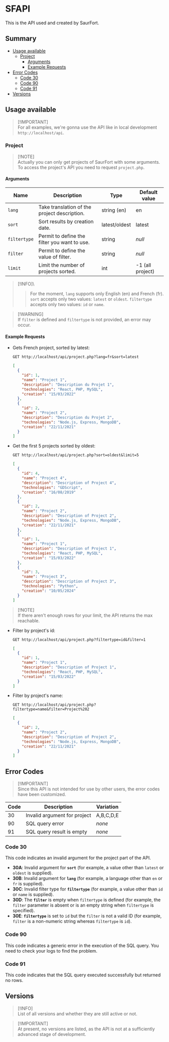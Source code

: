# SFAPI <!-- omit in toc -->

This is the API used and created by SaurFort.

## Summary <!-- omit in toc -->

- [Usage available](#usage-available)
  - [Project](#project)
    - [Arguments](#arguments)
    - [Example Requests](#example-requests)
- [Error Codes](#error-codes)
  - [Code 30](#code-30)
  - [Code 90](#code-90)
  - [Code 91](#code-91)
- [Versions](#versions)

## Usage available

> [!IMPORTANT]\
> For all examples, we're gonna use the API like in local development `http://localhost/api`.

### Project

> [!NOTE]\
> Actually you can only get projects of SaurFort with some arguments.
> To access the project's API you need to request `project.php`.

#### Arguments

| Name | Description | Type | Default value |
| --- | --- | --- | --- |
| `lang` | Take translation of the project description. | string (en) | en |
| `sort` | Sort results by creation date. | latest/oldest | latest |
| `filtertype` | Permit to define the filter you want to use. | string | _null_ |
| `filter` | Permit to define the value of filter. | string | _null_ |
| `limit` | Limit the number of projects sorted. | int | -1 (all project) |

> [!INFO]\
> > For the moment, `lang` supports only English (en) and French (fr).
> `sort` accepts only two values: `latest` or `oldest`.
> `filtertype` accepts only two values: `id` or `name`.

> [!WARNING]\
> If `filter` is defined and `filtertype` is not provided, an error may occur.

#### Example Requests

- Gets French project, sorted by latest:

  ```http
  GET http://localhost/api/project.php?lang=fr&sort=latest
  ```

  ```json
  [
    {
      "id": 1,
      "name": "Project 1",
      "description": "Description du Projet 1",
      "technologies": "React, PHP, MySQL",
      "creation": "15/03/2022"
    },
    {
      "id": 2,
      "name": "Project 2",
      "description": "Description du Projet 2",
      "technologies": "Node.js, Express, MongoDB",
      "creation": "22/11/2021"
    }
  ]
  ```

- Get the first 5 projects sorted by oldest:
  
  ```http
  GET http://localhost/api/project.php?sort=oldest&limit=5
  ```

  ```json
  [
    {
      "id": 4,
      "name": "Project 4",
      "description": "Description of Project 4",
      "technologies": "GDScript",
      "creation": "16/08/2019"
    },
    {
      "id": 2,
      "name": "Project 2",
      "description": "Description of Project 2",
      "technologies": "Node.js, Express, MongoDB",
      "creation": "22/11/2021"
    },
    {
      "id": 1,
      "name": "Project 1",
      "description": "Description of Project 1",
      "technologies": "React, PHP, MySQL",
      "creation": "15/03/2022"
    },
    {
      "id": 3,
      "name": "Project 3",
      "description": "Description of Project 3",
      "technologies": "Python",
      "creation": "10/05/2024"
    }
  ]
  ```

> [!NOTE]\
> If there aren't enough rows for your limit, the API returns the max reachable.

- Filter by project's id:
  
  ```http
  GET http://localhost/api/project.php?filtertype=id&filter=1
  ```

  ```json
  [
    {
      "id": 1,
      "name": "Project 1",
      "description": "Description of Project 1",
      "technologies": "React, PHP, MySQL",
      "creation": "15/03/2022"
    }
  ]
  ```

- Filter by project's name:

  ```http
  GET http://localhost/api/project.php?filtertype=name&filter=Project%202
  ```

  ```json
  [
    {
      "id": 2,
      "name": "Project 2",
      "description": "Description of Project 2",
      "technologies": "Node.js, Express, MongoDB",
      "creation": "22/11/2021"
    }
  ]
  ```

## Error Codes

> [!IMPORTANT]\
> Since this API is not intended for use by other users, the error codes have been customized.

| Code | Description | Variation |
| --- | --- | --- |
| 30 | Invalid argument for project | A,B,C,D,E |
| 90 | SQL query error | _none_ |
| 91 | SQL query result is empty | _none_ |

### Code 30

This code indicates an invalid argument for the project part of the API.

- __30A__: Invalid argument for __`sort`__ (for example, a value other than `latest` or `oldest` is supplied).
- __30B__: Invalid argument for __`lang`__ (for example, a language other than `en` or `fr` is supplied).
- __30C__: Invalid filter type for __`filtertype`__ (for example, a value other than `id` or `name` is supplied).
- __30D__: The __`filter`__ is empty when `filtertype` is defined (for example, the `filter` parameter is absent or is an empty string when `filtertype` is specified).
- __30E__: __`filtertype`__ is set to `id` but the `filter` is not a valid ID (for example, `filter` is a non-numeric string whereas `filtertype` is `id`).

### Code 90

This code indicates a generic error in the execution of the SQL query. You need to check your logs to find the problem.

### Code 91

This code indicates that the SQL query executed successfully but returned no rows.

## Versions

> [!INFO]\
> List of all versions and whether they are still active or not.

> [!IMPORTANT]\
> At present, no versions are listed, as the API is not at a sufficiently advanced stage of development.
